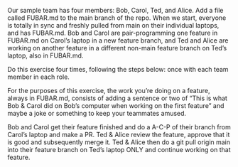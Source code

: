 Our sample team has four members: Bob, Carol, Ted, and Alice. Add a file called FUBAR.md to the main branch of the repo. When we start, everyone is totally in sync and freshly pulled from main on their individual laptops, and has FUBAR.md. Bob and Carol are pair-programming one feature in FUBAR.md on Carol’s laptop in a new feature branch, and Ted and Alice are working on another feature in a different non-main feature branch on Ted’s laptop, also in FUBAR.md.

Do this exercise four times, following the steps below: once with each team member in each role.

For the purposes of this exercise, the work you’re doing on a feature, always in FUBAR.md, consists of adding a sentence or two of “This is what Bob & Carol did on Bob’s computer when working on the first feature” and maybe a joke or something to keep your teammates amused.

Bob and Carol get their feature finished and do a A-C-P of their branch from Carol’s laptop and make a PR.
Ted & Alice review the feature, approve that it is good and subsequently merge it.
Ted & Alice then do a git pull origin main into their feature branch on Ted’s laptop ONLY and continue working on that feature.